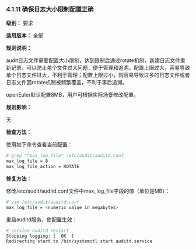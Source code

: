 ### 4.1.11 确保日志大小限制配置正确

**级别：** 要求

**适用版本：** 全部

**规则说明：** 

audit日志文件需要配置大小限制，达到限制后通过rotate机制，新建日志文件重新记录，可以防止单个文件过大问题，便于管理和追溯。配置上限过大，容易导致单个日志文件过大，不利于管理；配置上限过小，则容易导致过多的日志文件或者日志文件因rotate机制被频繁覆盖，不利于事后追溯。

openEuler默认配置8MB，用户可根据实际场景修改配置。

**规则影响：**

无

**检查方法：**

使用如下命令查看当前配置：

```bash
# grep "^max_log_file" /etc/audit/auditd.conf
max_log_file = 8
max_log_file_action = ROTATE
```
**修复方法：**

修改/etc/audit/auditd.conf文件中max_log_file字段的值（单位是MB）：

```bash
# vim /etc/audit/auditd.conf
max_log_file = <numeric value in megabytes>
```

重启auditd服务，使配置生效：

```bash
# service auditd restart
Stopping logging: [  OK  ]
Redirecting start to /bin/systemctl start auditd.service
```